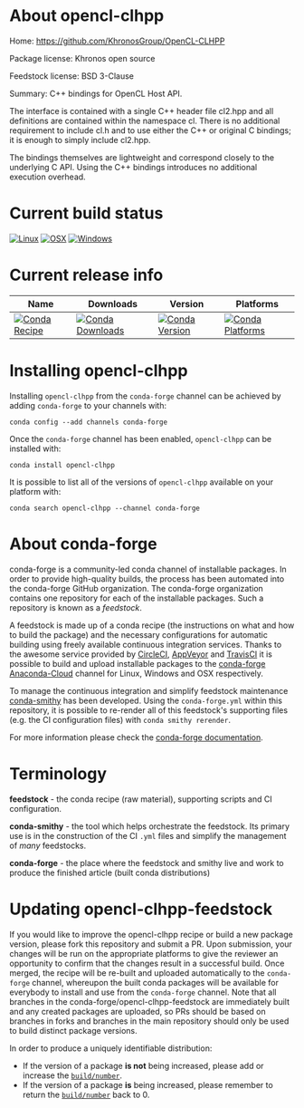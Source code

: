 About opencl-clhpp
==================

Home: https://github.com/KhronosGroup/OpenCL-CLHPP

Package license: Khronos open source

Feedstock license: BSD 3-Clause

Summary: C++ bindings for OpenCL Host API.

The interface is contained with a single C++ header file cl2.hpp and all
definitions are contained within the namespace cl. There is no
additional requirement to include cl.h and to use either the C++ or
original C bindings; it is enough to simply include cl2.hpp.

The bindings themselves are lightweight and correspond closely to the
underlying C API. Using the C++ bindings introduces no additional
execution overhead.


Current build status
====================

[![Linux](https://img.shields.io/circleci/project/github/conda-forge/opencl-clhpp-feedstock/master.svg?label=Linux)](https://circleci.com/gh/conda-forge/opencl-clhpp-feedstock)
[![OSX](https://img.shields.io/travis/conda-forge/opencl-clhpp-feedstock/master.svg?label=macOS)](https://travis-ci.org/conda-forge/opencl-clhpp-feedstock)
[![Windows](https://img.shields.io/appveyor/ci/conda-forge/opencl-clhpp-feedstock/master.svg?label=Windows)](https://ci.appveyor.com/project/conda-forge/opencl-clhpp-feedstock/branch/master)

Current release info
====================

| Name | Downloads | Version | Platforms |
| --- | --- | --- | --- |
| [![Conda Recipe](https://img.shields.io/badge/recipe-opencl-clhpp-green.svg)](https://anaconda.org/conda-forge/opencl-clhpp) | [![Conda Downloads](https://img.shields.io/conda/dn/conda-forge/opencl-clhpp.svg)](https://anaconda.org/conda-forge/opencl-clhpp) | [![Conda Version](https://img.shields.io/conda/vn/conda-forge/opencl-clhpp.svg)](https://anaconda.org/conda-forge/opencl-clhpp) | [![Conda Platforms](https://img.shields.io/conda/pn/conda-forge/opencl-clhpp.svg)](https://anaconda.org/conda-forge/opencl-clhpp) |

Installing opencl-clhpp
=======================

Installing `opencl-clhpp` from the `conda-forge` channel can be achieved by adding `conda-forge` to your channels with:

```
conda config --add channels conda-forge
```

Once the `conda-forge` channel has been enabled, `opencl-clhpp` can be installed with:

```
conda install opencl-clhpp
```

It is possible to list all of the versions of `opencl-clhpp` available on your platform with:

```
conda search opencl-clhpp --channel conda-forge
```


About conda-forge
=================

conda-forge is a community-led conda channel of installable packages.
In order to provide high-quality builds, the process has been automated into the
conda-forge GitHub organization. The conda-forge organization contains one repository
for each of the installable packages. Such a repository is known as a *feedstock*.

A feedstock is made up of a conda recipe (the instructions on what and how to build
the package) and the necessary configurations for automatic building using freely
available continuous integration services. Thanks to the awesome service provided by
[CircleCI](https://circleci.com/), [AppVeyor](http://www.appveyor.com/)
and [TravisCI](https://travis-ci.org/) it is possible to build and upload installable
packages to the [conda-forge](https://anaconda.org/conda-forge)
[Anaconda-Cloud](http://docs.anaconda.org/) channel for Linux, Windows and OSX respectively.

To manage the continuous integration and simplify feedstock maintenance
[conda-smithy](http://github.com/conda-forge/conda-smithy) has been developed.
Using the ``conda-forge.yml`` within this repository, it is possible to re-render all of
this feedstock's supporting files (e.g. the CI configuration files) with ``conda smithy rerender``.

For more information please check the [conda-forge documentation](https://conda-forge.org/docs/).

Terminology
===========

**feedstock** - the conda recipe (raw material), supporting scripts and CI configuration.

**conda-smithy** - the tool which helps orchestrate the feedstock.
                   Its primary use is in the construction of the CI ``.yml`` files
                   and simplify the management of *many* feedstocks.

**conda-forge** - the place where the feedstock and smithy live and work to
                  produce the finished article (built conda distributions)


Updating opencl-clhpp-feedstock
===============================

If you would like to improve the opencl-clhpp recipe or build a new
package version, please fork this repository and submit a PR. Upon submission,
your changes will be run on the appropriate platforms to give the reviewer an
opportunity to confirm that the changes result in a successful build. Once
merged, the recipe will be re-built and uploaded automatically to the
`conda-forge` channel, whereupon the built conda packages will be available for
everybody to install and use from the `conda-forge` channel.
Note that all branches in the conda-forge/opencl-clhpp-feedstock are
immediately built and any created packages are uploaded, so PRs should be based
on branches in forks and branches in the main repository should only be used to
build distinct package versions.

In order to produce a uniquely identifiable distribution:
 * If the version of a package **is not** being increased, please add or increase
   the [``build/number``](http://conda.pydata.org/docs/building/meta-yaml.html#build-number-and-string).
 * If the version of a package **is** being increased, please remember to return
   the [``build/number``](http://conda.pydata.org/docs/building/meta-yaml.html#build-number-and-string)
   back to 0.
